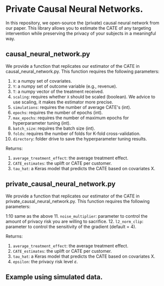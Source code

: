 # Private Causal Neural Networks.
In this repository, we open-source the (private) causal neural network from our paper. This library allows you to estimate the CATE of any targeting intervention while preserving the privacy of your subjects in a meaningful way.

## causal_neural_network.py
We provide a function that replicates our estimator of the CATE in causal_neural_network.py. This function requires the following parameters: 

1. `X`: a numpy set of covariates.
2. `Y`: a numpy set of outcome variable (e.g., revenue).
3. `T`: a numpy vector of the treatment received.
4. `scaling`: requires whether `X` should be scaled (boolean). We advice to use scaling, it makes the estimator more precise.
5. `simulations`: requires the number of average CATE's (int).
6. `epochs`: requires the number of epochs (int).
7. `max_epochs`: requires the number of maximum epochs for hyperparameter tuning (int).
8. `batch_size`: requires the batch size (int).
9. `folds`: requires the number of folds for K-fold cross-validation.
10. `directory`: folder drive to save the hyperparameter tuning results.

Returns:

1. `average_treatment_effect`: the average treatment effect.
2. `CATE_estimates`: the uplift or CATE per customer.
3. `tau_hat`: a Keras model that predicts the CATE based on covariates X.

## private_causal_neural_network.py
We provide a function that replicates our estimator of the CATE in private_causal_neural_network.py. This function requires the following parameters: 

1:10 same as the above
11. `noise_multiplier`: parameter to control the amount of privacy risk you are willing to sacrifice.
12. `l2_norm_clip`: parameter to control the sensitivity of the gradient (default = 4).

Returns: 
1. `average_treatment_effect`: the average treatment effect.
2. `CATE_estimates`: the uplift or CATE per customer.
3. `tau_hat`: a Keras model that predicts the CATE based on covariates X.
4. `epsilon`: the privacy risk level $\varepsilon$.

## Example using simulated data.
